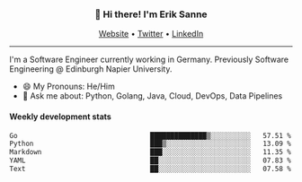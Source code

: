 <h3 align="center">👋 Hi there! I'm Erik Sanne</h3>
<p align="center">
  <a href="https://eriksanne.com">Website</a> •
  <a href="https://twitter.com/ErikKonradSanne">Twitter</a> •
  <a href="https://www.linkedin.com/in/eriksanne/">LinkedIn</a>
</p>

---
I'm a Software Engineer currently working in Germany. Previously Software Engineering @ Edinburgh Napier University.

- 😄 My Pronouns: He/Him
- 💬 Ask me about: Python, Golang, Java, Cloud, DevOps, Data Pipelines

<h4>Weekly development stats</h4>
<!--START_SECTION:waka-->

```txt
Go                                 ██████████████▒░░░░░░░░░░   57.51 %
Python                             ███▒░░░░░░░░░░░░░░░░░░░░░   13.09 %
Markdown                           ███░░░░░░░░░░░░░░░░░░░░░░   11.35 %
YAML                               ██░░░░░░░░░░░░░░░░░░░░░░░   07.83 %
Text                               ██░░░░░░░░░░░░░░░░░░░░░░░   07.58 %
```

<!--END_SECTION:waka-->
